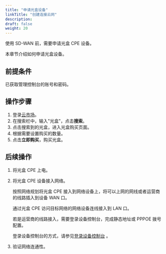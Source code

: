 ```yaml
---
title: "申请光盒设备"
linkTitle: "创建连接云网"
description:
draft: false
weight: 20
---
```


使用 SD-WAN 前，需要申请光盒 CPE 设备。

本章节介绍如何申请光盒设备。

## 前提条件

已获取管理控制台的账号和密码。

## 操作步骤

1. 登录[云市场](https://marketplace.qingcloud.com/)。
2. 在搜索栏中，输入"光盒"，点击**搜索**。
3. 点击搜索到的光盒，进入光盒购买页面。
4. 根据需要设置购买的数量。
5. 点击**立即购买**，购买光盒。

## 后续操作

1. 将光盒 CPE 上电。

2. 将光盒 CPE 设备接入网络。

   按照网络规划将光盒 CPE 接入到网络设备上，将可以上网的网线或者运营商的线路插入到设备 WAN 口。

   通过光盒 CPE 访问目标网络的网络设备连线接入到 LAN 口。

   若是运营商的线路接入，需要登录设备控制台，完成静态地址或 PPPOE 拨号配置。

   登录设备控制台的方式，请参见[登录设备控制台](../../equipment/10_login_equipment) 。

3.  验证网络连通性。



